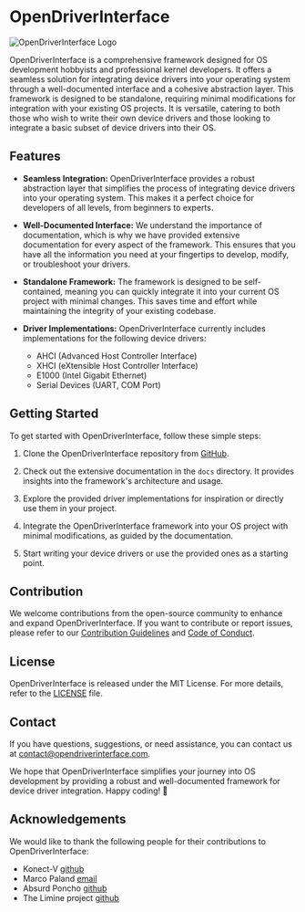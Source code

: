 # OpenDriverInterface

![OpenDriverInterface Logo](https://avatars.githubusercontent.com/u/148554888?v=4)

OpenDriverInterface is a comprehensive framework designed for OS development hobbyists and professional kernel developers. It offers a seamless solution for integrating device drivers into your operating system through a well-documented interface and a cohesive abstraction layer. This framework is designed to be standalone, requiring minimal modifications for integration with your existing OS projects. It is versatile, catering to both those who wish to write their own device drivers and those looking to integrate a basic subset of device drivers into their OS.

## Features

- **Seamless Integration:** OpenDriverInterface provides a robust abstraction layer that simplifies the process of integrating device drivers into your operating system. This makes it a perfect choice for developers of all levels, from beginners to experts.

- **Well-Documented Interface:** We understand the importance of documentation, which is why we have provided extensive documentation for every aspect of the framework. This ensures that you have all the information you need at your fingertips to develop, modify, or troubleshoot your drivers.

- **Standalone Framework:** The framework is designed to be self-contained, meaning you can quickly integrate it into your current OS project with minimal changes. This saves time and effort while maintaining the integrity of your existing codebase.

- **Driver Implementations:** OpenDriverInterface currently includes implementations for the following device drivers:
    - AHCI (Advanced Host Controller Interface)
    - XHCI (eXtensible Host Controller Interface)
    - E1000 (Intel Gigabit Ethernet)
    - Serial Devices (UART, COM Port)

## Getting Started

To get started with OpenDriverInterface, follow these simple steps:

1. Clone the OpenDriverInterface repository from [GitHub](https://github.com/Open-Driver-Interface/odi).

2. Check out the extensive documentation in the `docs` directory. It provides insights into the framework's architecture and usage.

3. Explore the provided driver implementations for inspiration or directly use them in your project.

4. Integrate the OpenDriverInterface framework into your OS project with minimal modifications, as guided by the documentation.

5. Start writing your device drivers or use the provided ones as a starting point.

## Contribution

We welcome contributions from the open-source community to enhance and expand OpenDriverInterface. If you want to contribute or report issues, please refer to our [Contribution Guidelines](https://github.com/Open-Driver-Interface/odi/blob/main/CONTRIBUTING.md) and [Code of Conduct](https://github.com/Open-Driver-Interface/odi/blob/main/CODE_OF_CONDUCT.md).

## License

OpenDriverInterface is released under the MIT License. For more details, refer to the [LICENSE](https://github.com/Open-Driver-Interface/odi/blob/main/LICENSE) file.

## Contact

If you have questions, suggestions, or need assistance, you can contact us at [contact@opendriverinterface.com](mailto:contact@opendriverinterface.com).

We hope that OpenDriverInterface simplifies your journey into OS development by providing a robust and well-documented framework for device driver integration. Happy coding! 🚀

## Acknowledgements

We would like to thank the following people for their contributions to OpenDriverInterface:

- Konect-V [github](https://github.com/konect-V)
- Marco Paland [email](mailto://info@paland.com)
- Absurd Poncho [github](https://github.com/Absurdponcho)
- The Limine project [github](https://github.com/limine-bootloader)